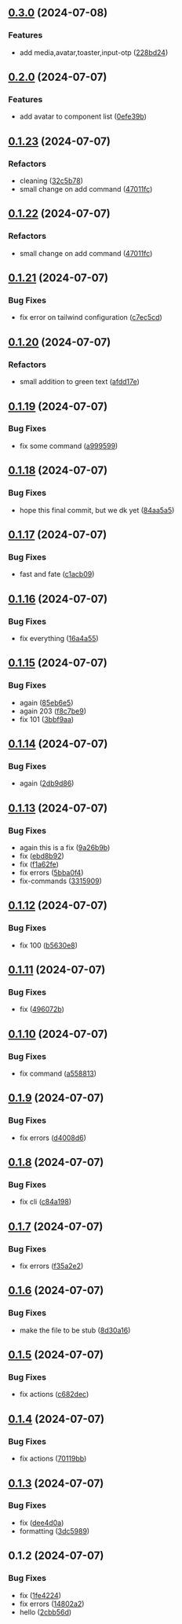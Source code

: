 

## [0.3.0](https://github.com/irsyadadl/d.cli/compare/v0.2.0...v0.3.0) (2024-07-08)


### Features

* add media,avatar,toaster,input-otp ([228bd24](https://github.com/irsyadadl/d.cli/commit/228bd247fe01277bcced20213de51bb04e780067))

## [0.2.0](https://github.com/irsyadadl/d.cli/compare/v0.1.23...v0.2.0) (2024-07-07)


### Features

* add avatar to component list ([0efe39b](https://github.com/irsyadadl/d.cli/commit/0efe39b249fc5b27dc0998a5a69c25954e2a2e56))

## [0.1.23](https://github.com/irsyadadl/d.cli/compare/v0.1.21...v0.1.23) (2024-07-07)


### Refactors

* cleaning ([32c5b78](https://github.com/irsyadadl/d.cli/commit/32c5b781bb8653959fba2c58fd4e9474b879202d))
* small change on add command ([47011fc](https://github.com/irsyadadl/d.cli/commit/47011fcafb879def226cbcdc1fe1b92beceb1703))

## [0.1.22](https://github.com/irsyadadl/d.cli/compare/v0.1.21...v0.1.22) (2024-07-07)


### Refactors

* small change on add command ([47011fc](https://github.com/irsyadadl/d.cli/commit/47011fcafb879def226cbcdc1fe1b92beceb1703))

## [0.1.21](https://github.com/irsyadadl/d.cli/compare/v0.1.20...v0.1.21) (2024-07-07)


### Bug Fixes

* fix error on tailwind configuration ([c7ec5cd](https://github.com/irsyadadl/d.cli/commit/c7ec5cd351c6ed17d00df926ca28d91ec28a2e38))

## [0.1.20](https://github.com/irsyadadl/d.cli/compare/v0.1.19...v0.1.20) (2024-07-07)


### Refactors

* small addition to green text ([afdd17e](https://github.com/irsyadadl/d.cli/commit/afdd17e1b62750dbb4dd3f576c536e35e7d255d2))

## [0.1.19](https://github.com/irsyadadl/d.cli/compare/v0.1.18...v0.1.19) (2024-07-07)


### Bug Fixes

* fix some command ([a999599](https://github.com/irsyadadl/d.cli/commit/a999599a1d7d853efd586526dff5fe32af5dcc0f))

## [0.1.18](https://github.com/irsyadadl/d.cli/compare/v0.1.17...v0.1.18) (2024-07-07)


### Bug Fixes

* hope this final commit, but we dk yet ([84aa5a5](https://github.com/irsyadadl/d.cli/commit/84aa5a580ed39805d410d8013bf4e5095f075f09))

## [0.1.17](https://github.com/irsyadadl/d.cli/compare/v0.1.16...v0.1.17) (2024-07-07)


### Bug Fixes

* fast and fate ([c1acb09](https://github.com/irsyadadl/d.cli/commit/c1acb09a9ce70b7b443a953245a7d66ddb00e136))

## [0.1.16](https://github.com/irsyadadl/d.cli/compare/v0.1.15...v0.1.16) (2024-07-07)


### Bug Fixes

* fix everything ([16a4a55](https://github.com/irsyadadl/d.cli/commit/16a4a55112c9e0bab7d3ff223059289df754f400))

## [0.1.15](https://github.com/irsyadadl/d.cli/compare/v0.1.14...v0.1.15) (2024-07-07)


### Bug Fixes

* again ([85eb6e5](https://github.com/irsyadadl/d.cli/commit/85eb6e51ebf813f867e2cff17b09c67db6e6e879))
* again 203 ([f8c7be9](https://github.com/irsyadadl/d.cli/commit/f8c7be914f8d1485ddf241dff91e3f87044c2f24))
* fix 101 ([3bbf9aa](https://github.com/irsyadadl/d.cli/commit/3bbf9aae4ab9372698f8c41e9d54a19da387426d))

## [0.1.14](https://github.com/irsyadadl/d.cli/compare/v0.1.13...v0.1.14) (2024-07-07)


### Bug Fixes

* again ([2db9d86](https://github.com/irsyadadl/d.cli/commit/2db9d8612ee1c76e6bfdf221416d42f378711d07))

## [0.1.13](https://github.com/irsyadadl/d.cli/compare/v0.1.12...v0.1.13) (2024-07-07)


### Bug Fixes

* again this is a fix ([9a26b9b](https://github.com/irsyadadl/d.cli/commit/9a26b9b6519426ac9b1290d568ecc1e9ed1be826))
* fix ([ebd8b92](https://github.com/irsyadadl/d.cli/commit/ebd8b92346695cade7e8211c4008ad9b74efbb59))
* fix ([f1a62fe](https://github.com/irsyadadl/d.cli/commit/f1a62fe58100128e53489f9284d9f714e7f56eb1))
* fix errors ([5bba0f4](https://github.com/irsyadadl/d.cli/commit/5bba0f4093e43593e23dd5a3553d5a509c195736))
* fix-commands ([3315909](https://github.com/irsyadadl/d.cli/commit/33159091d7c17ee5ca4fa34fe8e658d264c337bd))

## [0.1.12](https://github.com/irsyadadl/d.cli/compare/v0.1.11...v0.1.12) (2024-07-07)


### Bug Fixes

* fix 100 ([b5630e8](https://github.com/irsyadadl/d.cli/commit/b5630e8ef8806d6136a818bf4b4775c5b407dbb0))

## [0.1.11](https://github.com/irsyadadl/d.cli/compare/v0.1.10...v0.1.11) (2024-07-07)


### Bug Fixes

* fix ([496072b](https://github.com/irsyadadl/d.cli/commit/496072b9d88eb77212e0b9d074dfb5a587280faa))

## [0.1.10](https://github.com/irsyadadl/d.cli/compare/v0.1.9...v0.1.10) (2024-07-07)


### Bug Fixes

* fix command ([a558813](https://github.com/irsyadadl/d.cli/commit/a5588139d90627ad1ead3d07f476cbd2be42a5e5))

## [0.1.9](https://github.com/irsyadadl/d.cli/compare/v0.1.8...v0.1.9) (2024-07-07)


### Bug Fixes

* fix errors ([d4008d6](https://github.com/irsyadadl/d.cli/commit/d4008d6bf82fc3f49984f1cde9086e3915f22533))

## [0.1.8](https://github.com/irsyadadl/d.cli/compare/v0.1.7...v0.1.8) (2024-07-07)


### Bug Fixes

* fix cli ([c84a198](https://github.com/irsyadadl/d.cli/commit/c84a198d46eab9401f8aad9ecdb01951870c4dc9))

## [0.1.7](https://github.com/irsyadadl/d.cli/compare/v0.1.6...v0.1.7) (2024-07-07)


### Bug Fixes

* fix errors ([f35a2e2](https://github.com/irsyadadl/d.cli/commit/f35a2e2e73d82fc439304575565d2a1e6caa6a27))

## [0.1.6](https://github.com/irsyadadl/d.cli/compare/v0.1.5...v0.1.6) (2024-07-07)


### Bug Fixes

* make the file to be stub ([8d30a16](https://github.com/irsyadadl/d.cli/commit/8d30a16277ec658d1373690ade0f6605f0d4fd7f))

## [0.1.5](https://github.com/irsyadadl/d.cli/compare/v0.1.4...v0.1.5) (2024-07-07)


### Bug Fixes

* fix actions ([c682dec](https://github.com/irsyadadl/d.cli/commit/c682dec8894439713b197a03c7a86a31f72f4f72))

## [0.1.4](https://github.com/irsyadadl/d.cli/compare/v0.1.3...v0.1.4) (2024-07-07)


### Bug Fixes

* fix actions ([70119bb](https://github.com/irsyadadl/d.cli/commit/70119bb9d535120598e2a1c44e4315780da9f9ea))

## [0.1.3](https://github.com/irsyadadl/d.cli/compare/v0.1.2...v0.1.3) (2024-07-07)


### Bug Fixes

* fix ([dee4d0a](https://github.com/irsyadadl/d.cli/commit/dee4d0a55ad37c0f33ceac84a81d53823b4358f4))
* formatting ([3dc5989](https://github.com/irsyadadl/d.cli/commit/3dc5989d0615cae7887218bb0a520557657fa187))

## 0.1.2 (2024-07-07)


### Bug Fixes

* fix ([1fe4224](https://github.com/irsyadadl/d.cli/commit/1fe42244e27cd7b822ebc1729749e2f6cb55fd85))
* fix errors ([14802a2](https://github.com/irsyadadl/d.cli/commit/14802a2aedbe5d487dc9993573445a9b704eb1c8))
* hello ([2cbb56d](https://github.com/irsyadadl/d.cli/commit/2cbb56ded15cd9695e9ef9789df0a8f3a0e9753d))
